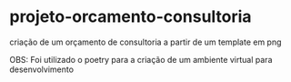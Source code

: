 # projeto-orcamento-consultoria
criação de um orçamento de consultoria a partir de um template em png 

OBS: Foi utilizado o poetry para a criação de um ambiente virtual para desenvolvimento
